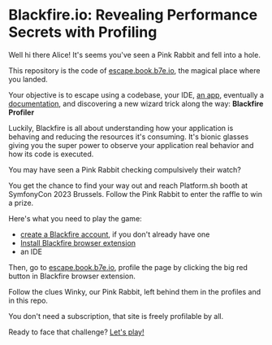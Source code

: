 # Blackfire.io: Revealing Performance Secrets with Profiling

Well hi there Alice! It's seems you've seen a Pink Rabbit and fell into a hole.

This repository is the code of [escape.book.b7e.io](https://escape.book.b7e.io/),
the magical place where you landed.

Your objective is to escape using a codebase, your IDE, [an app](https://escape.book.b7e.io/),
eventually a [documentation](https://docs.blackfire.io/introduction), and
discovering a new wizard trick along the way: **Blackfire Profiler**

Luckily, Blackfire is all about understanding how your application is behaving
and reducing the resources it's consuming. It's bionic glasses giving you the
super power to observe your application real behavior and how its code is executed.

You may have seen a Pink Rabbit checking compulsively their watch?

You get the chance to find your way out and reach Platform.sh booth at
SymfonyCon 2023 Brussels. Follow the Pink Rabbit to enter the raffle to win a prize.

Here's what you need to play the game:
- [create a Blackfire account](https://blackfire.io/signup), if you don't already
  have one
- [Install Blackfire browser extension](https://blackfire.io/docs/integrations/browsers/index)
- an IDE

Then, go to [escape.book.b7e.io](https://escape.book.b7e.io/), profile the page by
clicking the big red button in Blackfire browser extension.

Follow the clues Winky, our Pink Rabbit, left behind them in the profiles and
in this repo.

You don't need a subscription, that site is freely profilable by all.

Ready to face that challenge? [Let's play!](https://escape.book.b7e.io/)
